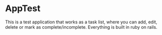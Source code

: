 # AppTest

This is a test application that works as a task list, where you can add, edit, delete or mark as complete/incomplete. Everything is built in ruby on rails.


